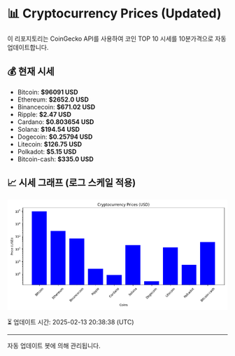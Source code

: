 
# 📊 Cryptocurrency Prices (Updated)

이 리포지토리는 CoinGecko API를 사용하여 코인 TOP 10 시세를 10분가격으로 자동 업데이트합니다.

## 💰 현재 시세
- Bitcoin: **$96091 USD**
- Ethereum: **$2652.0 USD**
- Binancecoin: **$671.02 USD**
- Ripple: **$2.47 USD**
- Cardano: **$0.803654 USD**
- Solana: **$194.54 USD**
- Dogecoin: **$0.25794 USD**
- Litecoin: **$126.75 USD**
- Polkadot: **$5.15 USD**
- Bitcoin-cash: **$335.0 USD**

## 📈 시세 그래프 (로그 스케일 적용)
![Crypto Prices](crypto_prices.png)

⏳ 업데이트 시간: 2025-02-13 20:38:38 (UTC)

---
자동 업데이트 봇에 의해 관리됩니다.
